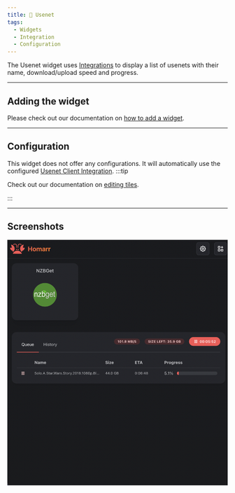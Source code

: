 ```yaml
---
title: 📁 Usenet
tags:
  - Widgets
  - Integration
  - Configuration
---
```


The Usenet widget uses [Integrations](/docs/integrations) to display a list of usenets with their name, download/upload speed and progress.

---
## Adding the widget
Please check out our documentation on [how to add a widget](/docs/introduction/after-the-installation#adding-widgets).

---

## Configuration
This widget does not offer any configurations. It will automatically use the configured [Usenet Client Integration](/docs/integrations).
:::tip

Check out our documentation on [editing tiles](/docs/introduction/after-the-installation#organizing-and-re-arranging-your-dashboard).

:::

---

## Screenshots

![usenet widget](./img/usenet/widget-usenet.png)
